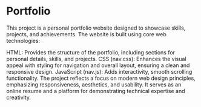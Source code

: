 # Portfolio

This project is a personal portfolio website designed to showcase skills, projects, and achievements. The website is built using core web technologies:

HTML: Provides the structure of the portfolio, including sections for personal details, skills, and projects.
CSS (nav.css): Enhances the visual appeal with styling for navigation and overall layout, ensuring a clean and responsive design.
JavaScript (nav.js): Adds interactivity, smooth scrolling functionality.
The project reflects a focus on modern web design principles, emphasizing responsiveness, aesthetics, and usability. It serves as an online resume and a platform for demonstrating technical expertise and creativity.
